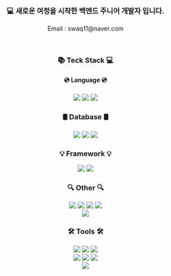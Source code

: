 <div align=center>

<h3>💻 새로운 여정을 시작한 백엔드 주니어 개발자 입니다.</h3>
<p> Email : swaq11@naver.com</p>
<br />
<h3>📚 Teck Stack 💻</h3>
	<h4>💿 Language 💿</h4>
		<img src="https://img.shields.io/badge/Java-007396?style=flat&logo=Conda-Forge&logoColor=white" />
		<img src="https://img.shields.io/badge/JavaScript-F7DF1E?style=flat&logo=JavaScript&logoColor=white" />
		<img src="https://img.shields.io/badge/Python-3776AB?style=flat&logo=Python&logoColor=white" />
		<br />
	<h3>🛢️ Database 🛢️</h3>
		<img src="https://img.shields.io/badge/MariaDB-003545?style=flat&logo=MariaDB&logoColor=white" />
		<img src="https://img.shields.io/badge/MySQL-4479A1?style=flat&logo=MySQL&logoColor=white" />
		<img src="https://img.shields.io/badge/Mybatis-000000?style=flat&logo=Fluentd&logoColor=white" />
		<br />
	<h3>💡 Framework 💡</h3>
		<img src="https://img.shields.io/badge/Spring-6DB33F?style=flat&logo=Spring&logoColor=white" />
		<img src="https://img.shields.io/badge/Django-092E20?style=flat&logo=django&logoColor=white" />
		<br />
	<h3>🔍 Other 🔍</h3>
 		<img src="https://img.shields.io/badge/Linux-FCC624?style=flat&logo=linux&logoColor=white" />
		<img src="https://img.shields.io/badge/HTML5-E34F26?style=flat&logo=HTML5&logoColor=white" />
		<img src="https://img.shields.io/badge/CSS3-1572B6?style=flat&logo=CSS3&logoColor=white" />
		<img src="https://img.shields.io/badge/jQuery-0769AD?style=flat&logo=jQuery&logoColor=white" />
		<br />
  		<img src="https://img.shields.io/badge/Pug-A86454?style=flat&logo=pug&logoColor=white" />	
	<h3>🛠 Tools 🛠</h3>
		<img src="https://img.shields.io/badge/Eclipse%20IDE-2C2255?style=flat&logo=EclipseIDE&logoColor=white" />
		<img src="https://img.shields.io/badge/Visual%20Studio%20Code-007ACC?style=flat&logo=VisualStudioCode&logoColor=white" />
		<img src="https://img.shields.io/badge/Tomcat-F8DC75?style=flat&logo=ApacheTomcat&logoColor=white" />
		<br />
		<img src="https://img.shields.io/badge/SVN-809CC9?style=flat&logo=Subversion&logoColor=white" />
  		<img src="https://img.shields.io/badge/Jenkins-D24939?style=flat&logo=jenkins&logoColor=white" />
		<img src="https://img.shields.io/badge/GitHub-181717?style=flat&logo=GitHub&logoColor=white" />
      		<br />
<img src="https://capsule-render.vercel.app/api?type=waving&color=0:abe3e3,100:caeded&height=80&section=footer&desc&animation=fadeln" />
</div>
